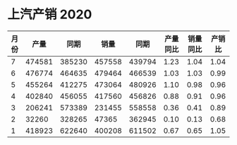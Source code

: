 # 上汽产销 2020

| 月份 | 产量   | 同期   | 销量   | 同期   | 产量同比 | 销量同比 | 产销比 |
| ---- | ------ | ------ | ------ | ------ | -------- | -------- | ------ |
| 7    | 474581 | 385230 | 457558 | 439794 | 1.23     | 1.04     | 1.04   |
| 6    | 476774 | 464635 | 479464 | 466539 | 1.03     | 1.03     | 0.99   |
| 5    | 455264 | 412275 | 473064 | 480926 | 1.10     | 0.98     | 0.96   |
| 4    | 402840 | 456055 | 417560 | 456826 | 0.88     | 0.91     | 0.96   |
| 3    | 206241 | 573389 | 231455 | 558558 | 0.36     | 0.41     | 0.89   |
| 2    | 32260  | 328265 | 47365  | 362945 | 0.10     | 0.13     | 0.68   |
| 1    | 418923 | 622640 | 400208 | 611502 | 0.67     | 0.65     | 1.05   |
